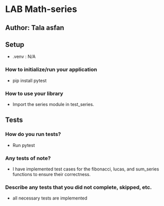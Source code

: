 # LAB Math-series
## Author: Tala asfan

## Setup
* .venv : N/A

### How to initialize/run your application
* pip install pytest

### How to use your library

* Import the series module in test_series.

## Tests
### How do you run tests?

* Run pytest 

### Any tests of note?
* I have implemented test cases for the fibonacci, lucas, and sum_series functions to ensure their correctness.
### Describe any tests that you did not complete, skipped, etc.

* all necessary tests are implemented